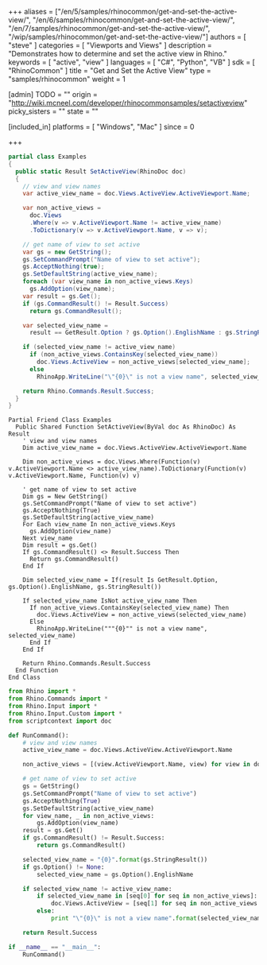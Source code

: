 +++
aliases = ["/en/5/samples/rhinocommon/get-and-set-the-active-view/", "/en/6/samples/rhinocommon/get-and-set-the-active-view/", "/en/7/samples/rhinocommon/get-and-set-the-active-view/", "/wip/samples/rhinocommon/get-and-set-the-active-view/"]
authors = [ "steve" ]
categories = [ "Viewports and Views" ]
description = "Demonstrates how to determine and set the active view in Rhino."
keywords = [ "active", "view" ]
languages = [ "C#", "Python", "VB" ]
sdk = [ "RhinoCommon" ]
title = "Get and Set the Active View"
type = "samples/rhinocommon"
weight = 1

[admin]
TODO = ""
origin = "http://wiki.mcneel.com/developer/rhinocommonsamples/setactiveview"
picky_sisters = ""
state = ""

[included_in]
platforms = [ "Windows", "Mac" ]
since = 0

+++

<div class="codetab-content" id="cs">

```cs
partial class Examples
{
  public static Result SetActiveView(RhinoDoc doc)
  {
    // view and view names
    var active_view_name = doc.Views.ActiveView.ActiveViewport.Name;

    var non_active_views =
      doc.Views
      .Where(v => v.ActiveViewport.Name != active_view_name)
      .ToDictionary(v => v.ActiveViewport.Name, v => v);

    // get name of view to set active
    var gs = new GetString();
    gs.SetCommandPrompt("Name of view to set active");
    gs.AcceptNothing(true);
    gs.SetDefaultString(active_view_name);
    foreach (var view_name in non_active_views.Keys)
      gs.AddOption(view_name);
    var result = gs.Get();
    if (gs.CommandResult() != Result.Success)
      return gs.CommandResult();

    var selected_view_name =
      result == GetResult.Option ? gs.Option().EnglishName : gs.StringResult();

    if (selected_view_name != active_view_name)
      if (non_active_views.ContainsKey(selected_view_name))
        doc.Views.ActiveView = non_active_views[selected_view_name];
      else
        RhinoApp.WriteLine("\"{0}\" is not a view name", selected_view_name);

    return Rhino.Commands.Result.Success;
  }
}
```

</div>


<div class="codetab-content" id="vb">

```vbnet
Partial Friend Class Examples
  Public Shared Function SetActiveView(ByVal doc As RhinoDoc) As Result
	' view and view names
	Dim active_view_name = doc.Views.ActiveView.ActiveViewport.Name

	Dim non_active_views = doc.Views.Where(Function(v) v.ActiveViewport.Name <> active_view_name).ToDictionary(Function(v) v.ActiveViewport.Name, Function(v) v)

	' get name of view to set active
	Dim gs = New GetString()
	gs.SetCommandPrompt("Name of view to set active")
	gs.AcceptNothing(True)
	gs.SetDefaultString(active_view_name)
	For Each view_name In non_active_views.Keys
	  gs.AddOption(view_name)
	Next view_name
	Dim result = gs.Get()
	If gs.CommandResult() <> Result.Success Then
	  Return gs.CommandResult()
	End If

	Dim selected_view_name = If(result Is GetResult.Option, gs.Option().EnglishName, gs.StringResult())

	If selected_view_name IsNot active_view_name Then
	  If non_active_views.ContainsKey(selected_view_name) Then
		doc.Views.ActiveView = non_active_views(selected_view_name)
	  Else
		RhinoApp.WriteLine("""{0}"" is not a view name", selected_view_name)
	  End If
	End If

	Return Rhino.Commands.Result.Success
  End Function
End Class
```

</div>


<div class="codetab-content" id="py">

```python
from Rhino import *
from Rhino.Commands import *
from Rhino.Input import *
from Rhino.Input.Custom import *
from scriptcontext import doc

def RunCommand():
    # view and view names
    active_view_name = doc.Views.ActiveView.ActiveViewport.Name

    non_active_views = [(view.ActiveViewport.Name, view) for view in doc.Views if view.ActiveViewport.Name != active_view_name]

    # get name of view to set active
    gs = GetString()
    gs.SetCommandPrompt("Name of view to set active")
    gs.AcceptNothing(True)
    gs.SetDefaultString(active_view_name)
    for view_name, _ in non_active_views:
        gs.AddOption(view_name)
    result = gs.Get()
    if gs.CommandResult() != Result.Success:
        return gs.CommandResult()

    selected_view_name = "{0}".format(gs.StringResult())
    if gs.Option() != None:
        selected_view_name = gs.Option().EnglishName

    if selected_view_name != active_view_name:
        if selected_view_name in [seq[0] for seq in non_active_views]:
            doc.Views.ActiveView = [seq[1] for seq in non_active_views if seq[0] == selected_view_name][0]
        else:
            print "\"{0}\" is not a view name".format(selected_view_name)

    return Result.Success

if __name__ == "__main__":
    RunCommand()
```

</div>
